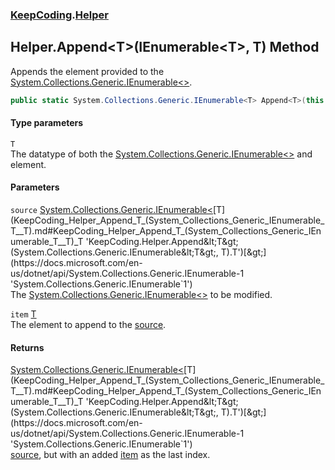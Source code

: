 ### [KeepCoding](KeepCoding.md 'KeepCoding').[Helper](KeepCoding_Helper.md 'KeepCoding.Helper')
## Helper.Append&lt;T&gt;(IEnumerable&lt;T&gt;, T) Method
Appends the element provided to the [System.Collections.Generic.IEnumerable&lt;&gt;](https://docs.microsoft.com/en-us/dotnet/api/System.Collections.Generic.IEnumerable-1 'System.Collections.Generic.IEnumerable`1').  
```csharp
public static System.Collections.Generic.IEnumerable<T> Append<T>(this System.Collections.Generic.IEnumerable<T> source, T item);
```
#### Type parameters
<a name='KeepCoding_Helper_Append_T_(System_Collections_Generic_IEnumerable_T__T)_T'></a>
`T`  
The datatype of both the [System.Collections.Generic.IEnumerable&lt;&gt;](https://docs.microsoft.com/en-us/dotnet/api/System.Collections.Generic.IEnumerable-1 'System.Collections.Generic.IEnumerable`1') and element.
  
#### Parameters
<a name='KeepCoding_Helper_Append_T_(System_Collections_Generic_IEnumerable_T__T)_source'></a>
`source` [System.Collections.Generic.IEnumerable&lt;](https://docs.microsoft.com/en-us/dotnet/api/System.Collections.Generic.IEnumerable-1 'System.Collections.Generic.IEnumerable`1')[T](KeepCoding_Helper_Append_T_(System_Collections_Generic_IEnumerable_T__T).md#KeepCoding_Helper_Append_T_(System_Collections_Generic_IEnumerable_T__T)_T 'KeepCoding.Helper.Append&lt;T&gt;(System.Collections.Generic.IEnumerable&lt;T&gt;, T).T')[&gt;](https://docs.microsoft.com/en-us/dotnet/api/System.Collections.Generic.IEnumerable-1 'System.Collections.Generic.IEnumerable`1')  
The [System.Collections.Generic.IEnumerable&lt;&gt;](https://docs.microsoft.com/en-us/dotnet/api/System.Collections.Generic.IEnumerable-1 'System.Collections.Generic.IEnumerable`1') to be modified.
  
<a name='KeepCoding_Helper_Append_T_(System_Collections_Generic_IEnumerable_T__T)_item'></a>
`item` [T](KeepCoding_Helper_Append_T_(System_Collections_Generic_IEnumerable_T__T).md#KeepCoding_Helper_Append_T_(System_Collections_Generic_IEnumerable_T__T)_T 'KeepCoding.Helper.Append&lt;T&gt;(System.Collections.Generic.IEnumerable&lt;T&gt;, T).T')  
The element to append to the [source](KeepCoding_Helper_Append_T_(System_Collections_Generic_IEnumerable_T__T).md#KeepCoding_Helper_Append_T_(System_Collections_Generic_IEnumerable_T__T)_source 'KeepCoding.Helper.Append&lt;T&gt;(System.Collections.Generic.IEnumerable&lt;T&gt;, T).source').
  
#### Returns
[System.Collections.Generic.IEnumerable&lt;](https://docs.microsoft.com/en-us/dotnet/api/System.Collections.Generic.IEnumerable-1 'System.Collections.Generic.IEnumerable`1')[T](KeepCoding_Helper_Append_T_(System_Collections_Generic_IEnumerable_T__T).md#KeepCoding_Helper_Append_T_(System_Collections_Generic_IEnumerable_T__T)_T 'KeepCoding.Helper.Append&lt;T&gt;(System.Collections.Generic.IEnumerable&lt;T&gt;, T).T')[&gt;](https://docs.microsoft.com/en-us/dotnet/api/System.Collections.Generic.IEnumerable-1 'System.Collections.Generic.IEnumerable`1')  
[source](KeepCoding_Helper_Append_T_(System_Collections_Generic_IEnumerable_T__T).md#KeepCoding_Helper_Append_T_(System_Collections_Generic_IEnumerable_T__T)_source 'KeepCoding.Helper.Append&lt;T&gt;(System.Collections.Generic.IEnumerable&lt;T&gt;, T).source'), but with an added [item](KeepCoding_Helper_Append_T_(System_Collections_Generic_IEnumerable_T__T).md#KeepCoding_Helper_Append_T_(System_Collections_Generic_IEnumerable_T__T)_item 'KeepCoding.Helper.Append&lt;T&gt;(System.Collections.Generic.IEnumerable&lt;T&gt;, T).item') as the last index.
